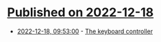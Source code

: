 # [Published on 2022-12-18](index.md)

* [2022-12-18, 09:53:00](https://news.ycombinator.com/item?id=34036307) - [The keyboard controller](https://computer.rip/2022-12-17-the-keyboard-controller.html)
